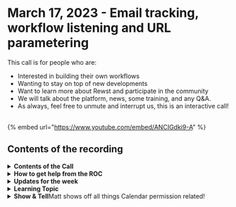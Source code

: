 # March 17, 2023 - Email tracking, workflow listening and URL parametering

This call is for people who are:

* Interested in building their own workflows
* Wanting to stay on top of new developments
* Want to learn more about Rewst and participate in the community
* We will talk about the platform, news, some training, and any Q\&A.
* As always, feel free to unmute and interrupt us, this is an interactive call! ​

{% embed url="https://www.youtube.com/embed/ANCIGdki9-A" %}

## Contents of the recording

<details>

<summary><strong>Contents of the Call</strong></summary>

Nick kicks us off talking about all things Dev within the product, covering a few new features and bug fixes. Most notable is a fix to the "with items" logic that was causing a few hangups last week as well as improving on our architecture to improve performance within the platform!

Next, Brandon takes us through some awesome updates to our documentation site around brand new getting started resources within the platform! After that, we go through a few demos in the product from Rewst customers and employees alike!

First, one of our power users, Mendy, shows off a message tracking workflow he built in Rewst for Halo PSA to show information about emails and whether they've been opened or moved around within a users inbox.

Next, our extremely handsome CSM Jesse (who definitely did not write this description) shows off a workflow listener that lets you send an email after a workflow runs using the new employee workflow as an example.

Finally, another power user, Brandon, shows how to trigger workflows via URL parameters and access the information in the workflow. To finish off we take questions and comments from the group!

</details>

<details>

<summary><strong>How to get help from the ROC</strong></summary>

How to get help - Engage the ROC in Slack - Email support coming soon! - \[FUTURE] Live chat in the app - Would this be helpful to people? - Documentation - https://rewst.help - Feature Requests - https://rewst.canny.io/

</details>

<details>

<summary><strong>Updates for the week</strong></summary>

* Check out the release notes here

</details>

<details>

<summary><strong>Learning Topic</strong></summary>



</details>

<details>

<summary><strong>Show &#x26; Tell</strong>Matt shows off all things Calendar permission related!</summary>



</details>
